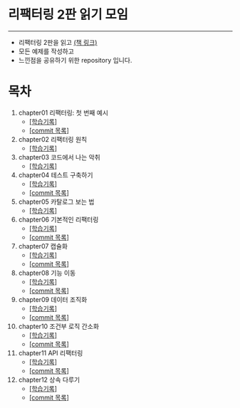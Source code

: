 # 리팩터링 2판 읽기 모임
---
- 리팩터링 2판을 읽고 [(책 링크)](https://www.aladin.co.kr/shop/wproduct.aspx?ItemId=236186172)
- 모든 예제를 작성하고
- 느낀점을 공유하기 위한 repository 입니다.

# 목차
1. chapter01 리팩터링: 첫 번째 예시
   - [[학습기록]](https://github.com/hwangintae/study-refactoring/blob/main/src/main/java/org/intaehwang/chapter01/chapter01.md)
   - [[commit 목록]](https://github.com/hwangintae/study-refactoring/commits/main/)
2. chapter02 리팩터링 원칙
   - [[학습기록]](https://github.com/hwangintae/study-refactoring/pull/1)
3. chapter03 코드에서 나는 악취
   - [[학습기록]](https://github.com/hwangintae/study-refactoring/pull/2)
4. chapter04 테스트 구축하기
   - [[학습기록]](https://github.com/hwangintae/study-refactoring/pull/3)
   - [[commit 목록]](https://github.com/hwangintae/study-refactoring/pull/3/commits)
5. chapter05 카탈로그 보는 법
   - [[학습기록]](https://github.com/hwangintae/study-refactoring/blob/main/src/main/java/org/intaehwang/chapter05/chapter05.md)
6. chapter06 기본적인 리팩터링
   - [[학습기록]](https://github.com/hwangintae/study-refactoring/blob/main/src/main/java/org/intaehwang/chapter06/chapter06.md)
   - [[commit 목록]](https://github.com/hwangintae/study-refactoring/pull/4/commits)
7. chapter07 캡슐화
   - [[학습기록]](https://github.com/hwangintae/study-refactoring/blob/main/src/main/java/org/intaehwang/chapter07/chapter07.md)
   - [[commit 목록]](https://github.com/hwangintae/study-refactoring/pull/5/commits)
8. chapter08 기능 이동
   - [[학습기록]](https://github.com/hwangintae/study-refactoring/blob/main/src/main/java/org/intaehwang/chapter08/chapter08.md)
   - [[commit 목록]](https://github.com/hwangintae/study-refactoring/pull/6/commits)
9. chapter09 데이터 조직화
   - [[학습기록]](https://github.com/hwangintae/study-refactoring/blob/main/src/main/java/org/intaehwang/chapter09/chapter09.md)
   - [[commit 목록]](https://github.com/hwangintae/study-refactoring/pull/7/commits)
10. chapter10 조건부 로직 간소화
      - [[학습기록]](https://github.com/hwangintae/study-refactoring/blob/main/src/main/java/org/intaehwang/chapter10/chapter10.md)
      - [[commit 목록]](https://github.com/hwangintae/study-refactoring/pull/8/commits)
11. chapter11 API 리팩터링
      - [[학습기록]](https://github.com/hwangintae/study-refactoring/blob/main/src/main/java/org/intaehwang/chapter11/chapter11.md)
      - [[commit 목록]](https://github.com/hwangintae/study-refactoring/pull/9/commits)
12. chapter12 상속 다루기
      - [[학습기록]](https://github.com/hwangintae/study-refactoring/blob/main/src/main/java/org/intaehwang/chapter12/chapter12.md)
      - [[commit 목록]](https://github.com/hwangintae/study-refactoring/pull/10/commits)
